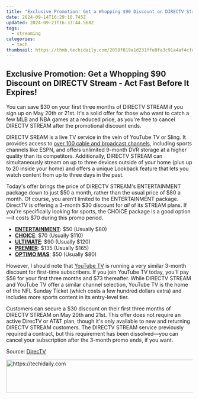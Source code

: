 ```yaml
---
title: "Exclusive Promotion: Get a Whopping $90 Discount on DIRECTV Stream - Act Fast Before It Expires!"
date: 2024-09-14T16:29:10.745Z
updated: 2024-09-21T16:33:44.568Z
tags:
  - streaming
categories:
  - tech
thumbnail: https://thmb.techidaily.com/2058f819a1d231ffe8fa3c91a4af4cfd3ee338d92aed76fb6bf5194cca7db102.jpg
---
```


## Exclusive Promotion: Get a Whopping $90 Discount on DIRECTV Stream - Act Fast Before It Expires!

You can save $30 on your first three months of DIRECTV STREAM if you sign up on May 20th or 21st. It's a solid offer for those who want to catch a few MLB and NBA games at a reduced price, as you're free to cancel DIRECTV STREAM after the promotional discount ends.

 DIRECTV SREAM is a live TV service in the vein of YouTube TV or Sling. It provides access to [over 100 cable and broadcast channels](https://streamtv.directv.com/channels/), including sports channels like ESPN, and offers unlimited 9-month DVR storage at a higher quality than its competitors. Additionally, DIRECTV STREAM can simultaneously stream on up to three devices outside of your home (plus up to 20 inside your home) and offers a unique Lookback feature that lets you watch content from up to three days in the past.

 Today's offer brings the price of DIRECTV STREAM's ENTERTAINMENT package down to just $50 a month, rather than the usual price of $80 a month. Of course, you aren't limited to the ENTERTAINMENT package. DirectTV is offering a 3-month $30 discount for _all_ of its STREAM plans. If you're specifically looking for sports, the CHOICE package is a good option—it costs $70 during this promo period.

* **[ENTERTAINMENT](https://www.directv.com/shop/dtvi/entertainment-package)**: $50 (Usually $80)
* **[CHOICE](https://www.directv.com/shop/dtvi/choice-package)**: $70 (Usually $110)
* **[ULTIMATE](https://www.directv.com/shop/dtvi/ultimate-package)**: $90 (Usually $120)
* **[PREMIER](https://www.directv.com/shop/dtvi/premier-package)**: $135 (Usually $165)
* **[OPTIMO MAS](https://www.directv.com/shop/dtvi/optimo-mas-package)**: $50 (Usually $80)

 However, I should note that [YouTube TV](https://tv.youtube.com/welcome/) is running a very similar 3-month discount for first-time subscribers. If you join YouTube TV today, you'll pay $58 for your first three months and $73 thereafter. While DIRECTV STREAM and YouTube TV offer a similar channel selection, YouTube TV is the home of the NFL Sunday Ticket (which costs a few hundred dollars extra) and includes more sports content in its entry-level tier.

 Customers can secure a $30 discount on their first three months of DIRECTV STREAM on May 20th and 21st. This offer does not require an active DirecTV or AT&T plan, though it's only available to new and returning DIRECTV STREAM customers. The DIRECTV STREAM service previously required a contract, but this requirement has been dissolved—you can cancel your subscription after the 3-month promo ends, if you want.

 Source: [DirecTV](https://www.directv.com/insider/streaming-day-offer/)

<ins class="adsbygoogle"
     style="display:block"
     data-ad-format="autorelaxed"
     data-ad-client="ca-pub-7571918770474297"
     data-ad-slot="1223367746"></ins>

<ins class="adsbygoogle"
     style="display:block"
     data-ad-client="ca-pub-7571918770474297"
     data-ad-slot="8358498916"
     data-ad-format="auto"
     data-full-width-responsive="true"></ins>



<!-- affiliate ads begin -->
<a href="https://appsumo.8odi.net/c/5597632/2075471/7443" target="_top" id="2075471">
  <img src="//a.impactradius-go.com/display-ad/7443-2075471" border="0" alt="https://techidaily.com" width="728" height="90"/>
</a>
<img height="0" width="0" src="https://appsumo.8odi.net/i/5597632/2075471/7443" style="position:absolute;visibility:hidden;" border="0" />
<!-- affiliate ads end -->

